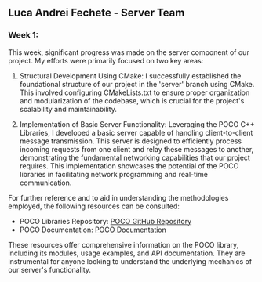 ## Luca Andrei Fechete - Server Team

### Week 1:

This week, significant progress was made on the server component of our project. My efforts were primarily focused on two key areas:

1. Structural Development Using CMake: I successfully established the foundational structure of our project in the 'server' branch using CMake. This involved configuring CMakeLists.txt to ensure proper organization and modularization of the codebase, which is crucial for the project's scalability and maintainability.

2. Implementation of Basic Server Functionality: Leveraging the POCO C++ Libraries, I developed a basic server capable of handling client-to-client message transmission. This server is designed to efficiently process incoming requests from one client and relay these messages to another, demonstrating the fundamental networking capabilities that our project requires. This implementation showcases the potential of the POCO libraries in facilitating network programming and real-time communication.

For further reference and to aid in understanding the methodologies employed, the following resources can be consulted:
- POCO Libraries Repository: [POCO GitHub Repository](https://github.com/pocoproject/poco)
- POCO Documentation: [POCO Documentation](https://pocoproject.org/docs/)

These resources offer comprehensive information on the POCO library, including its modules, usage examples, and API documentation. They are instrumental for anyone looking to understand the underlying mechanics of our server's functionality.
